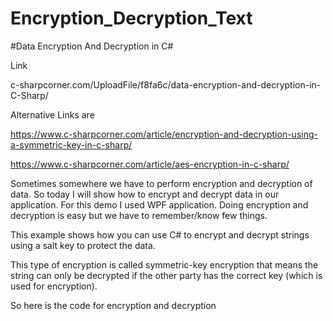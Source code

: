 # Encryption_Decryption_Text

#Data Encryption And Decryption in C#

Link 

c-sharpcorner.com/UploadFile/f8fa6c/data-encryption-and-decryption-in-C-Sharp/


Alternative Links are

https://www.c-sharpcorner.com/article/encryption-and-decryption-using-a-symmetric-key-in-c-sharp/

https://www.c-sharpcorner.com/article/aes-encryption-in-c-sharp/

Sometimes somewhere we have to perform encryption and decryption of data. So today I will show how to encrypt and decrypt data in our application. For this demo I used WPF application. Doing encryption and decryption is easy but we have to remember/know few things.

This example shows how you can use C# to encrypt and decrypt strings using a salt key to protect the data.

This type of encryption is called symmetric-key encryption that means the string can only be decrypted if the other party has the correct key (which is used for encryption).

So here is the code for encryption and decryption


